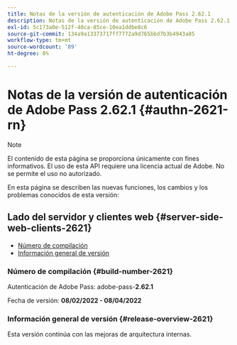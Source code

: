 ```yaml
---
title: Notas de la versión de autenticación de Adobe Pass 2.62.1
description: Notas de la versión de autenticación de Adobe Pass 2.62.1
exl-id: 5c173a0e-512f-40ca-85ce-10ea1ddbe8c6
source-git-commit: 134a9a13373717ff7772a9d765bbd7b3b4943a85
workflow-type: tm+mt
source-wordcount: '89'
ht-degree: 0%

---
```


# Notas de la versión de autenticación de Adobe Pass 2.62.1 {#authn-2621-rn}

>[!NOTE]
>
>El contenido de esta página se proporciona únicamente con fines informativos. El uso de esta API requiere una licencia actual de Adobe. No se permite el uso no autorizado.

En esta página se describen las nuevas funciones, los cambios y los problemas conocidos de esta versión:

## Lado del servidor y clientes web {#server-side-web-clients-2621}

* [Número de compilación](#build-number-2621)
* [Información general de versión](#release-overview-2621)

### Número de compilación {#build-number-2621}

Autenticación de Adobe Pass: adobe-pass-**2.62.1**

Fecha de versión: **08/02/2022 - 08/04/2022**

### Información general de versión {#release-overview-2621}

Esta versión continúa con las mejoras de arquitectura internas.
